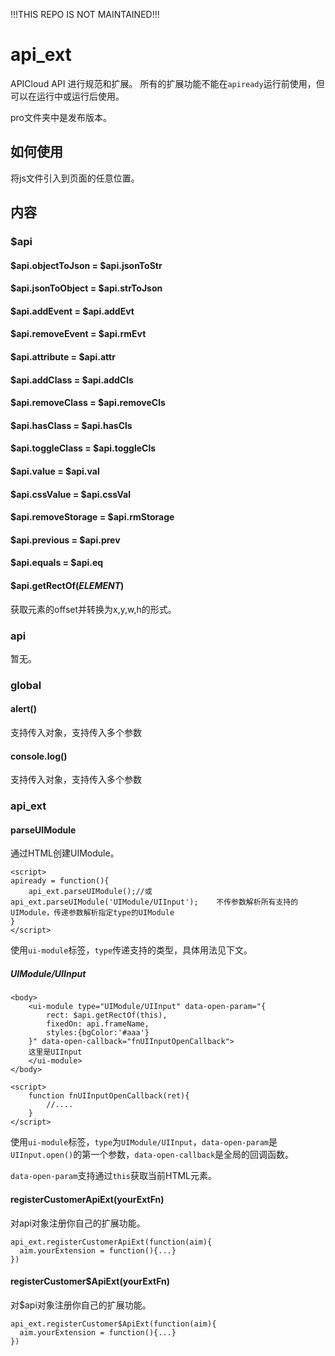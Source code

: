 !!!THIS REPO IS NOT MAINTAINED!!!

# api_ext
APICloud API 进行规范和扩展。
所有的扩展功能不能在`apiready`运行前使用，但可以在运行中或运行后使用。

pro文件夹中是发布版本。

## 如何使用
将js文件引入到页面的任意位置。

## 内容
### $api
#### $api.objectToJson = $api.jsonToStr

#### $api.jsonToObject = $api.strToJson

#### $api.addEvent = $api.addEvt

#### $api.removeEvent = $api.rmEvt

#### $api.attribute = $api.attr

#### $api.addClass = $api.addCls

#### $api.removeClass = $api.removeCls

#### $api.hasClass = $api.hasCls

#### $api.toggleClass = $api.toggleCls

#### $api.value = $api.val

#### $api.cssValue = $api.cssVal

#### $api.removeStorage = $api.rmStorage

#### $api.previous = $api.prev

#### $api.equals = $api.eq

#### $api.getRectOf(_ELEMENT_)
获取元素的offset并转换为x,y,w,h的形式。

### api
暂无。

### global
#### alert()
支持传入对象，支持传入多个参数

#### console.log()
支持传入对象，支持传入多个参数

### api_ext
#### parseUIModule
通过HTML创建UIModule。
```
<script>
apiready = function(){
	api_ext.parseUIModule();//或 api_ext.parseUIModule('UIModule/UIInput');    不传参数解析所有支持的UIModule，传递参数解析指定type的UIModule
}
</script>
```
使用`ui-module`标签，`type`传递支持的类型，具体用法见下文。
##### UIModule/UIInput
```
<body>
	<ui-module type="UIModule/UIInput" data-open-param="{
	    rect: $api.getRectOf(this),
	    fixedOn: api.frameName,
	    styles:{bgColor:'#aaa'}
	}" data-open-callback="fnUIInputOpenCallback">
	这里是UIInput
	</ui-module>
</body>

<script>
	function fnUIInputOpenCallback(ret){
		//....
	}
</script>
```
使用`ui-module`标签，`type`为`UIModule/UIInput`，`data-open-param`是`UIInput.open()`的第一个参数，`data-open-callback`是全局的回调函数。

`data-open-param`支持通过`this`获取当前HTML元素。
#### registerCustomerApiExt(yourExtFn)
对api对象注册你自己的扩展功能。
```
api_ext.registerCustomerApiExt(function(aim){
  aim.yourExtension = function(){...}
})
```
#### registerCustomer$ApiExt(yourExtFn)
对$api对象注册你自己的扩展功能。
```
api_ext.registerCustomer$ApiExt(function(aim){
  aim.yourExtension = function(){...}
})
```
